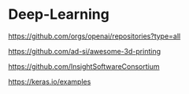 # Deep-Learning

https://github.com/orgs/openai/repositories?type=all

https://github.com/ad-si/awesome-3d-printing

https://github.com/InsightSoftwareConsortium

https://keras.io/examples

